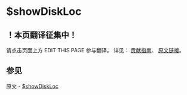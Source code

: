 # $showDiskLoc

## ！本页翻译征集中！

请点击页面上方 EDIT THIS PAGE 参与翻译。
详见：
[贡献指南]( https://github.com/JinMuInfo/MongoDB-Manual-zh/blob/master/CONTRIBUTING.md )、
[原文链接](  https://docs.mongodb.com/manual/reference/operator/meta/showDiskLoc/  )。

## 参见

原文 - [$showDiskLoc]( https://docs.mongodb.com/manual/reference/operator/meta/showDiskLoc/ )

